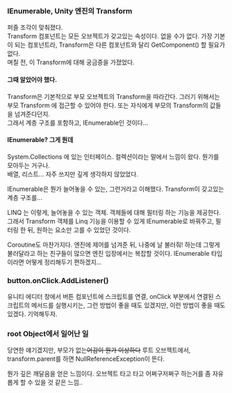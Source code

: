 ### IEnumerable, Unity 엔진의 Transform  

퍼즐 조각이 맞춰졌다.  
Transform 컴포넌트는 모든 오브젝트가 갖고있는 속성이다. 없을 수가 없다. 가장 기본이 되는 컴포넌트라, Transform은 다른 컴포넌트와 달리 GetComponent() 할 필요가 없다.  
며칠 전, 이 Transform에 대해 궁금증을 가졌었다.  

#### 그때 알았어야 했다.  

Transform은 기본적으로 부모 오브젝트의 Transform을 따라간다. 그러기 위해서는 부모 Transform 에 접근할 수 있어야 한다. 또는 자식에게 부모의 Transform의 값들을 넘겨준다던지.  
그래서 계층 구조를 포함하고, IEnumerable인 것이다...  

#### IEnumerable? 그게 뭔데

System.Collections 에 있는 인터페이스. 컬렉션이라는 말에서 느낌이 왔다. 뭔가를 모아두는 거구나.  
배열, 리스트... 자주 쓰지만 깊게 생각하지 않았었다.  

IEnumerable은 뭔가 늘어놓을 수 있는, 그런거라고 이해했다. Transform이 갖고있는 계층 구조를...

LINQ 는 이렇게, 늘어놓을 수 있는 객체. 객체들에 대해 필터링 하는 기능을 제공한다. 그래서 Transform 객체를 Linq 기능을 이용할 수 있게 IEnumerable로 바꿔주고, 필터링 한 뒤, 원하는 요소만 고를 수 있었던 것이다.

Coroutine도 마찬가지다. 엔진에 제어를 넘겨준 뒤, 나중에 날 불러줘! 하는데 그렇게 불러달라고 하는 친구들이 많으면 엔진 입장에서는 복잡할 것이다. IEnumerable 타입이라면 어떻게 정리해두기 편하겠지...  


### button.onClick.AddListener()  

유니티 에디터 창에서 버튼 컴포넌트에 스크립트를 연결, onClick 부분에서 연결된 스크립트의 메서드를 실행시키는, 그런 방법이 좋을 때도 있겠지만, 이런 방법이 좋을 때도 있겠다. 기억해두자.


### root Object에서 일어난 일  

당연한 얘기겠지만, 부모가 없는~~어감이 뭔가 이상하다~~ 루트 오브젝트에서, transform.parent를 하면 NullReferenceException이 뜬다.  


뭔가 깊은 깨달음을 얻은 느낌이다. 오브젝트 타고 타고 어쩌구저쩌구 하는거를 좀 자유롭게 할 수 있을 것 같은 느낌..
